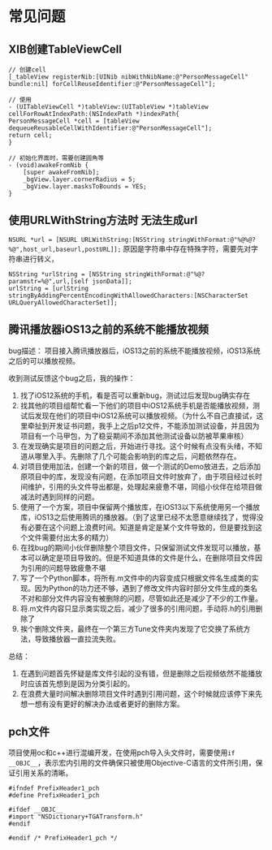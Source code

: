 # 常见问题

## XIB创建TableViewCell
```oc
// 创建cell
[_tableView registerNib:[UINib nibWithNibName:@"PersonMessageCell" bundle:nil] forCellReuseIdentifier:@"PersonMessageCell"];

// 使用
- (UITableViewCell *)tableView:(UITableView *)tableView cellForRowAtIndexPath:(NSIndexPath *)indexPath{
PersonMessageCell *cell = [tableView dequeueReusableCellWithIdentifier:@"PersonMessageCell"];
return cell;
}

// 初始化界面时，需要创建圆角等
- (void)awakeFromNib {
    [super awakeFromNib];
    _bgView.layer.cornerRadius = 5;
    _bgView.layer.masksToBounds = YES;
}
```

## 使用URLWithString方法时 无法生成url
`NSURL *url = [NSURL URLWithString:[NSString stringWithFormat:@"%@%@?%@",host_url,baseurl,postURL]];`
原因是字符串中存在特殊字符，需要先对字符串进行转义，
```
NSString *urlString = [NSString stringWithFormat:@"%@?paramstr=%@",url,[self jsonData]];
urlString = [urlString stringByAddingPercentEncodingWithAllowedCharacters:[NSCharacterSet URLQueryAllowedCharacterSet]];
```

## 腾讯播放器iOS13之前的系统不能播放视频
bug描述： 项目接入腾讯播放器后，iOS13之前的系统不能播放视频，iOS13系统之后的可以播放视频。

收到测试反馈这个bug之后，我的操作：
1. 找了iOS12系统的手机，看是否可以重新bug，测试过后发现bug确实存在
2. 找其他的项目组帮忙看一下他们的项目中iOS12系统手机是否能播放视频，测试后发现在他们的项目中iOS12系统可以播放视频。（为什么不自己直接试，这里牵扯到开发证书问题，我手上之后p12文件，不能添加测试设备，并且因为项目有一个马甲包，为了稳妥期间不添加其他测试设备以防被苹果审核）
3. 在发现确实是项目的问题之后，开始进行寻找。这个时候有点没有头绪，不知道从哪里入手。先删除了几个可能会影响到的库之后，问题依然存在。
4. 对项目使用加法，创建一个新的项目，做一个测试的Demo放进去，之后添加原项目中的库，发现没有问题，在添加项目文件时放弃了，由于项目经过长时间维护，引用的头文件导出都是，处理起来疲惫不堪，同组小伙伴在给项目做减法时遇到同样的问题。
5. 使用了一个方案，项目中保留两个播放库，在iOS13以下系统使用另一个播放库，iOS13之后使用腾讯的播放器。（到了这里已经不太愿意继续找了，觉得没有必要在这个问题上浪费时间。知道是肯定是某个文件导致的，但是要找到这个文件需要付出太多的精力）
6. 在找bug的期间小伙伴删除整个项目文件，只保留测试文件发现可以播放，基本可以确定是项目导致的。但是不知道具体的文件是什么，在删除项目文件因为引用的问题导致疲惫不堪
7. 写了一个Python脚本，将所有.m文件中的内容变成只根据文件名生成类的实现。因为Python的功力还不够，遇到了修改文件内容时部分文件生成的类名不对和部分文件内容没有被删除的问题，尽管如此还是减少了不少的工作量。
8. 将.m文件内容只显示类实现之后，减少了很多的引用问题，手动将.h的引用删除了
9. 挨个删除文件夹，最终在一个第三方Tune文件夹内发现了它交换了系统方法，导致播放器一直拉流失败。

总结：
1. 在遇到问题首先怀疑是库文件引起的没有错，但是删除之后视频依然不能播放时应该首先想到是因为分类引起的。
2. 在浪费大量时间解决删除项目文件时遇到引用问题，这个时候就应该停下来先想一想有没有更好的解决办法或者更好的删除方案。


## pch文件
项目使用oc和c++进行混编开发，在使用pch导入头文件时，需要使用`if __OBJC__`，表示宏内引用的文件确保只被使用Objective-C语言的文件所引用，保证引用关系的清晰。
```objc
#ifndef PrefixHeader1_pch
#define PrefixHeader1_pch

#ifdef __OBJC__
#import "NSDictionary+TGATransform.h"
#endif

#endif /* PrefixHeader1_pch */
```